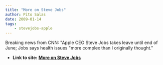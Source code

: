 ```yaml
---
title: "More on Steve Jobs"
author: Pito Salas
date: 2009-01-14
tags:
    - stevejobs-apple
---
```


Breaking news from CNN: "Apple CEO Steve Jobs takes leave until end of June;
Jobs says health issues "more complex than I originally thought."


* **Link to site:** **[More on Steve Jobs](None)**
